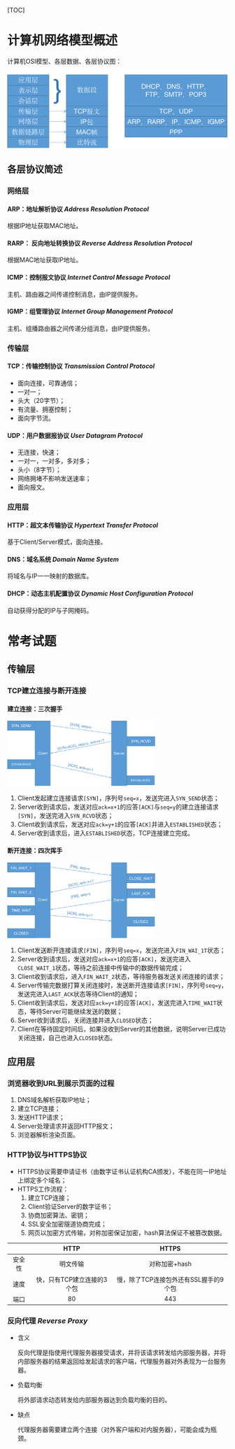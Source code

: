 [TOC]

# 计算机网络模型概述

计算机OSI模型、各层数据、各层协议图：

<img src="计算机网络.assets/osi-model.png" alt="osi-model" style="zoom:50%;" />

## 各层协议简述

### 网络层

#### ARP：地址解析协议 *Address Resolution Protocol*

根据IP地址获取MAC地址。

#### RARP： 反向地址转换协议 *Reverse Address Resolution Protocol*

根据MAC地址获取IP地址。

#### ICMP：控制报文协议 *Internet Control Message Protocol*

主机、路由器之间传递控制消息，由IP提供服务。

#### IGMP：组管理协议 *Internet Group Management Protocol*

主机、组播路由器之间传递分组消息，由IP提供服务。

### 传输层

#### TCP：传输控制协议 *Transmission Control Protocol*

* 面向连接，可靠通信；
* 一对一；
* 头大（20字节）；
* 有流量、拥塞控制；
* 面向字节流。

#### UDP：用户数据报协议 *User Datagram Protocol*

* 无连接，快速；
* 一对一，一对多，多对多；
* 头小（8字节）；
* 网络拥堵不影响发送速率；
* 面向报文。

### 应用层

#### HTTP：超文本传输协议 *Hypertext Transfer Protocol*

基于Client/Server模式，面向连接。

#### DNS：域名系统 *Domain Name System*

将域名与IP一一映射的数据库。

#### DHCP：动态主机配置协议 *Dynamic Host Configuration Protocol*

自动获得分配的IP与子网掩码。

# 常考试题

## 传输层

### TCP建立连接与断开连接

#### 建立连接：三次握手

<img src="计算机网络.assets/handshake.png" alt="handshake" style="zoom:33%;" />

1. Client发起建立连接请求`[SYN]`，序列号`seq=x`，发送完进入`SYN_SEND`状态；
2. Server收到请求后，发送对应`ack=x+1`的应答`[ACK]`与`seq=y`的建立连接请求`[SYN]`，发送完进入`SYN_RCVD`状态；
3. Client收到请求后，发送对应`ack=y+1`的应答`[ACK]`并进入`ESTABLISHED`状态；
4. Server收到请求后，进入`ESTABLISHED`状态，TCP连接建立完成。

#### 断开连接：四次挥手

<img src="计算机网络.assets/handwave.png" alt="handwave" style="zoom:33%;" />

1. Client发送断开连接请求`[FIN]`，序列号`seq=x`，发送完进入`FIN_WAI_1T`状态；
2. Server收到请求后，发送对应`ack=x+1`的应答`[ACK]`，发送完进入`CLOSE_WAIT_1`状态，等待之前连接中传输中的数据传输完成；
3. Client收到请求后，进入`FIN_WAIT_2`状态，等待服务器发送关闭连接的请求；
4. Server传输完数据打算关闭连接时，发送断开连接请求`[FIN]`，序列号`seq=y`，发送完进入`LAST_ACK`状态等待Client的通知；
5. Client收到请求后，发送对应`ack=y+1`的应答`[ACK]`，发送完进入`TIME_WAIT`状态，等待Server可能继续发送的数据；
6. Server收到请求后，关闭连接并进入`CLOSED`状态；
7. Client在等待固定时间后，如果没收到Server的其他数据，说明Server已成功关闭连接，自己也进入`CLOSED`状态。

## 应用层

### 浏览器收到URL到展示页面的过程

1. DNS域名解析获取IP地址；
2. 建立TCP连接；
3. 发送HTTP请求；
4. Server处理请求并返回HTTP报文；
5. 浏览器解析渲染页面。

### HTTP协议与HTTPS协议

* HTTPS协议需要申请证书（由数字证书认证机构CA颁发），不能在同一IP地址上绑定多个域名；
* HTTPS工作流程：
  1. 建立TCP连接；
  2. Client验证Server的数字证书；
  3. 协商加密算法、密钥；
  4. SSL安全加密隧道协商完成；
  5. 网页以加密方式传输，对称加密保证加密，hash算法保证不被篡改数据。

|        |            HTTP            |                 HTTPS                 |
| :----: | :------------------------: | :-----------------------------------: |
| 安全性 |          明文传输          |             对称加密+hash             |
|  速度  | 快，只有TCP建立连接的3个包 | 慢，除了TCP连接包外还有SSL握手的9个包 |
|  端口  |             80             |                  443                  |

### 反向代理 *Reverse Proxy*

* 含义

  反向代理是指使用代理服务器接受请求，并将该请求转发给内部服务器，并将内部服务器的结果返回给发起请求的客户端，代理服务器对外表现为一台服务器。

* 负载均衡

  将外部请求动态转发给内部服务器达到负载均衡的目的。

* 缺点

  代理服务器需要建立两个连接（对外客户端和对内服务器），可能会成为瓶颈。